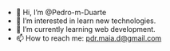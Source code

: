 - 👋 Hi, I’m @Pedro-m-Duarte
- 👀 I’m interested in learn new technologies.   
- 🌱 I’m currently learning web development.
- 📫 How to reach me: pdr.maia.d@gmail.com

<!---
Pedro-m-Duarte/Pedro-m-Duarte is a ✨ special ✨ repository because its `README.md` (this file) appears on your GitHub profile.
You can click the Preview link to take a look at your changes.

- 💞️ I’m looking to collaborate on ...
--->
